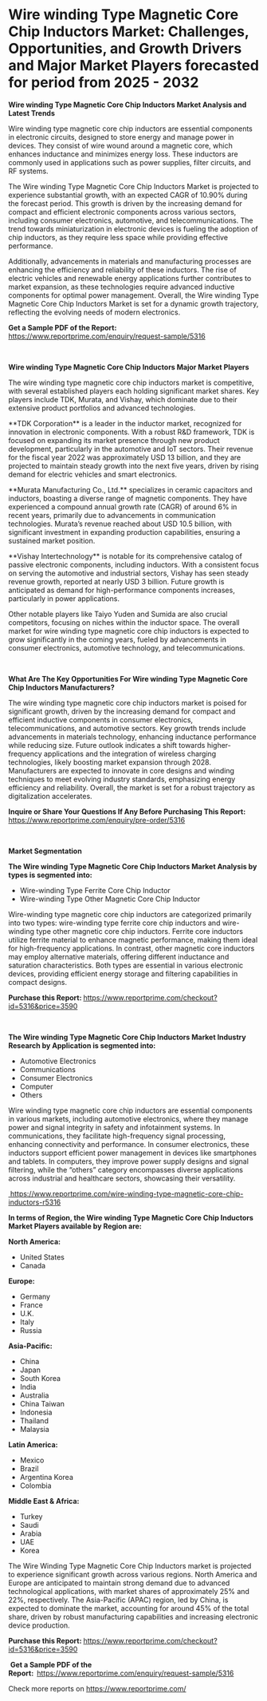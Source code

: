 <p><h1>Wire winding Type Magnetic Core Chip Inductors Market: Challenges, Opportunities, and Growth Drivers and Major Market Players forecasted for period from 2025 - 2032</h1></p><p><strong>Wire winding Type Magnetic Core Chip Inductors Market Analysis and Latest Trends</strong></p>
<p><p>Wire winding type magnetic core chip inductors are essential components in electronic circuits, designed to store energy and manage power in devices. They consist of wire wound around a magnetic core, which enhances inductance and minimizes energy loss. These inductors are commonly used in applications such as power supplies, filter circuits, and RF systems.</p><p>The Wire winding Type Magnetic Core Chip Inductors Market is projected to experience substantial growth, with an expected CAGR of 10.90% during the forecast period. This growth is driven by the increasing demand for compact and efficient electronic components across various sectors, including consumer electronics, automotive, and telecommunications. The trend towards miniaturization in electronic devices is fueling the adoption of chip inductors, as they require less space while providing effective performance.</p><p>Additionally, advancements in materials and manufacturing processes are enhancing the efficiency and reliability of these inductors. The rise of electric vehicles and renewable energy applications further contributes to market expansion, as these technologies require advanced inductive components for optimal power management. Overall, the Wire winding Type Magnetic Core Chip Inductors Market is set for a dynamic growth trajectory, reflecting the evolving needs of modern electronics.</p></p>
<p><strong>Get a Sample PDF of the Report:&nbsp;</strong> <a href="https://www.reportprime.com/enquiry/request-sample/5316?utm_campaign=3201&utm_medium=2&utm_source=Github&utm_content=ia&utm_term=19032025&utm_id=wire-winding-type-magnetic-core-chip-inductors">https://www.reportprime.com/enquiry/request-sample/5316</a></p>
<p>&nbsp;</p>
<p><strong>Wire winding Type Magnetic Core Chip Inductors Major Market Players</strong></p>
<p><p>The wire winding type magnetic core chip inductors market is competitive, with several established players each holding significant market shares. Key players include TDK, Murata, and Vishay, which dominate due to their extensive product portfolios and advanced technologies.</p><p>**TDK Corporation** is a leader in the inductor market, recognized for innovation in electronic components. With a robust R&D framework, TDK is focused on expanding its market presence through new product development, particularly in the automotive and IoT sectors. Their revenue for the fiscal year 2022 was approximately USD 13 billion, and they are projected to maintain steady growth into the next five years, driven by rising demand for electric vehicles and smart electronics.</p><p>**Murata Manufacturing Co., Ltd.** specializes in ceramic capacitors and inductors, boasting a diverse range of magnetic components. They have experienced a compound annual growth rate (CAGR) of around 6% in recent years, primarily due to advancements in communication technologies. Murata’s revenue reached about USD 10.5 billion, with significant investment in expanding production capabilities, ensuring a sustained market position.</p><p>**Vishay Intertechnology** is notable for its comprehensive catalog of passive electronic components, including inductors. With a consistent focus on serving the automotive and industrial sectors, Vishay has seen steady revenue growth, reported at nearly USD 3 billion. Future growth is anticipated as demand for high-performance components increases, particularly in power applications.</p><p>Other notable players like Taiyo Yuden and Sumida are also crucial competitors, focusing on niches within the inductor space. The overall market for wire winding type magnetic core chip inductors is expected to grow significantly in the coming years, fueled by advancements in consumer electronics, automotive technology, and telecommunications.</p></p>
<p>&nbsp;</p>
<p><strong>What Are The Key Opportunities For Wire winding Type Magnetic Core Chip Inductors Manufacturers?</strong></p>
<p><p>The wire winding type magnetic core chip inductors market is poised for significant growth, driven by the increasing demand for compact and efficient inductive components in consumer electronics, telecommunications, and automotive sectors. Key growth trends include advancements in materials technology, enhancing inductance performance while reducing size. Future outlook indicates a shift towards higher-frequency applications and the integration of wireless charging technologies, likely boosting market expansion through 2028. Manufacturers are expected to innovate in core designs and winding techniques to meet evolving industry standards, emphasizing energy efficiency and reliability. Overall, the market is set for a robust trajectory as digitalization accelerates.</p></p>
<p><strong>Inquire or Share Your Questions If Any Before Purchasing This Report:</strong> <a href="https://www.reportprime.com/enquiry/pre-order/5316?utm_campaign=3201&utm_medium=2&utm_source=Github&utm_content=ia&utm_term=19032025&utm_id=wire-winding-type-magnetic-core-chip-inductors">https://www.reportprime.com/enquiry/pre-order/5316</a></p>
<p>&nbsp;</p>
<p><strong>Market Segmentation</strong></p>
<p><strong>The Wire winding Type Magnetic Core Chip Inductors Market Analysis by types is segmented into:</strong></p>
<p><ul><li>Wire-winding Type Ferrite Core Chip Inductor</li><li>Wire-winding Type Other Magnetic Core Chip Inductor</li></ul></p>
<p><p>Wire-winding type magnetic core chip inductors are categorized primarily into two types: wire-winding type ferrite core chip inductors and wire-winding type other magnetic core chip inductors. Ferrite core inductors utilize ferrite material to enhance magnetic performance, making them ideal for high-frequency applications. In contrast, other magnetic core inductors may employ alternative materials, offering different inductance and saturation characteristics. Both types are essential in various electronic devices, providing efficient energy storage and filtering capabilities in compact designs.</p></p>
<p><strong>Purchase this Report:&nbsp;</strong><a href="https://www.reportprime.com/checkout?id=5316&price=3590&utm_campaign=3201&utm_medium=2&utm_source=Github&utm_content=ia&utm_term=19032025&utm_id=wire-winding-type-magnetic-core-chip-inductors">https://www.reportprime.com/checkout?id=5316&price=3590</a></p>
<p>&nbsp;</p>
<p><strong>The Wire winding Type Magnetic Core Chip Inductors Market Industry Research by Application is segmented into:</strong></p>
<p><ul><li>Automotive Electronics</li><li>Communications</li><li>Consumer Electronics</li><li>Computer</li><li>Others</li></ul></p>
<p><p>Wire winding type magnetic core chip inductors are essential components in various markets, including automotive electronics, where they manage power and signal integrity in safety and infotainment systems. In communications, they facilitate high-frequency signal processing, enhancing connectivity and performance. In consumer electronics, these inductors support efficient power management in devices like smartphones and tablets. In computers, they improve power supply designs and signal filtering, while the “others” category encompasses diverse applications across industrial and healthcare sectors, showcasing their versatility.</p></p>
<p><a href="https://www.reportprime.com/wire-winding-type-magnetic-core-chip-inductors-r5316?utm_campaign=3201&utm_medium=2&utm_source=Github&utm_content=ia&utm_term=19032025&utm_id=wire-winding-type-magnetic-core-chip-inductors">&nbsp;https://www.reportprime.com/wire-winding-type-magnetic-core-chip-inductors-r5316</a></p>
<p><strong>In terms of Region, the Wire winding Type Magnetic Core Chip Inductors Market Players available by Region are:</strong></p>
<p>
    <p> <strong> North America: </strong>
        <ul>
            <li>United States</li>
            <li>Canada</li>
        </ul>
        </p> 
    <p> <strong> Europe: </strong>
        <ul>
            <li>Germany</li>
            <li>France</li>
            <li>U.K.</li>
            <li>Italy</li>
            <li>Russia</li>
        </ul>
        </p> 
    <p> <strong> Asia-Pacific: </strong>
        <ul>
            <li>China</li>
            <li>Japan</li>
            <li>South Korea</li>
            <li>India</li>
            <li>Australia</li>
            <li>China Taiwan</li>
            <li>Indonesia</li>
            <li>Thailand</li>
            <li>Malaysia</li>
        </ul>
        </p> 
    <p> <strong> Latin America: </strong>
        <ul>
            <li>Mexico</li>
            <li>Brazil</li>
            <li>Argentina Korea</li>
            <li>Colombia</li>
        </ul>
        </p> 
    <p> <strong> Middle East & Africa: </strong>
        <ul>
            <li>Turkey</li>
            <li>Saudi</li>
            <li>Arabia</li>
            <li>UAE</li>
            <li>Korea</li>
        </ul>
    </p>
    </p>
<p><p>The Wire Winding Type Magnetic Core Chip Inductors market is projected to experience significant growth across various regions. North America and Europe are anticipated to maintain strong demand due to advanced technological applications, with market shares of approximately 25% and 22%, respectively. The Asia-Pacific (APAC) region, led by China, is expected to dominate the market, accounting for around 45% of the total share, driven by robust manufacturing capabilities and increasing electronic device production.</p></p>
<p><strong>Purchase this Report: </strong><a href="https://www.reportprime.com/checkout?id=5316&price=3590&utm_campaign=3201&utm_medium=2&utm_source=Github&utm_content=ia&utm_term=19032025&utm_id=wire-winding-type-magnetic-core-chip-inductors">https://www.reportprime.com/checkout?id=5316&price=3590</a></p>
<p>&nbsp;<strong>Get a Sample PDF of the Report:&nbsp;&nbsp;</strong><a href="https://www.reportprime.com/enquiry/request-sample/5316?utm_campaign=3201&utm_medium=2&utm_source=Github&utm_content=ia&utm_term=19032025&utm_id=wire-winding-type-magnetic-core-chip-inductors">https://www.reportprime.com/enquiry/request-sample/5316</a></p>
<p><strong></strong></p>
<p>Check more reports on <a href="https://www.reportprime.com/?utm_campaign=3201&utm_medium=2&utm_source=Github&utm_content=ia&utm_term=19032025&utm_id=wire-winding-type-magnetic-core-chip-inductors">https://www.reportprime.com/</a></p>